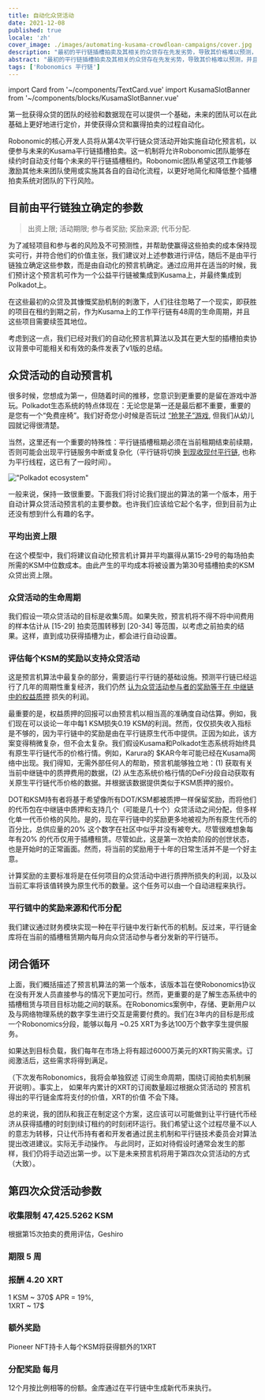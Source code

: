 ```yaml
---
title: 自动化众贷活动
date: 2021-12-08
published: true
locale: 'zh'
cover_image: ./images/automating-kusama-crowdloan-campaigns/cover.jpg
description: "最初的平行链插槽拍卖及其相关的众贷存在先发劣势，导致其价格难以预测，并且往往过高。这种劣势在进行价格厘定的任何新市场中都非常常见，尤其是像平行链拍卖这样的市场，许多团队正在针对不同需求推出多样化产品。"
abstract: "最初的平行链插槽拍卖及其相关的众贷存在先发劣势，导致其价格难以预测，并且往往过高。这种劣势在进行价格厘定的任何新市场中都非常常见，尤其是像平行链拍卖这样的市场，许多团队正在针对不同需求推出多样化产品。"
tags: ['Robonomics 平行链']
---
```

import Card from '~/components/TextCard.vue'
import KusamaSlotBanner from '~/components/blocks/KusamaSlotBanner.vue'

第一批获得众贷的团队的经验和数据现在可以提供一个基础，未来的团队可以在此基础上更好地进行定价，并使获得众贷和赢得拍卖的过程自动化。

Robonomic的核心开发人员将从第4次平行链众贷活动开始实施自动化预言机，以便参与未来的Kusama平行链插槽拍卖。这一机制将允许Robonomic团队能够在续约时自动支付每个未来的平行链插槽租约。Robonomic团队希望这项工作能够激励其他未来团队使用或实施其各自的自动化流程，以更好地简化和降低整个插槽拍卖系统对团队的下行风险。

## 目前由平行链独立确定的参数

> 出资上限; 活动期限; 参与者奖励; 奖励来源; 代币分配.

为了减轻项目和参与者的风险及不可预测性，并帮助使赢得这些拍卖的成本保持现实可行，并符合他们的价值主张，我们建议对上述参数进行评估，随后不是由平行链独立确定这些参数，而是由自动化的预言机确定。通过应用并在适当的时候，我们预计这个预言机可作为一个公益平行链被集成到Kusama上，并最终集成到Polkadot上。

在这些最初的众贷及其慷慨奖励机制的刺激下，人们往往忽略了一个现实，即获胜的项目在租约到期之前，作为Kusama上的工作平行链有48周的生命周期，并且这些项目需要续签其地位。

考虑到这一点，我们已经对我们的自动化预言机算法以及其在更大型的插槽拍卖协议背景中可能相关和有效的条件发表了v1版的总结。

## 众贷活动的自动预言机

很多时候，您想成为第一，但随着时间的推移，您意识到更重要的是留在游戏中游玩。Polkadot生态系统的特点体现在：无论您是第一还是最后都不重要，重要的是您有一个“免费座椅”。我们好奇您小时候是否玩过 [“抢凳子”游戏](https://en.wikipedia.org/wiki/Musical_chairs), 但我们从幼儿园就记得很清楚。

当然，这里还有一个重要的特殊性：平行链插槽租期必须在当前租期结束前续期，否则可能会出现平行链服务中断或复杂化（平行链将切换 [到现收现付平行链](https://medium.com/polkadot-network/parathreads-pay-as-you-go-parachains-7440d23dde06), 也称为平行线程，这已有了一段时间）。

!["Polkadot ecosystem"](./images/automating-kusama-crowdloan-campaigns/polkadot-ecosystem.jpg)

一般来说，保持一致很重要。下面我们将讨论我们提出的算法的第一个版本，用于自动计算众贷活动预言机的主要参数。也许我们应该给它起个名字，但到目前为止还没有想到什么有趣的名字。

### 平均出资上限

在这个模型中，我们将建议自动化预言机计算并平均赢得从第15-29号的每场拍卖所需的KSM中位数成本。由此产生的平均成本将被设置为第30号插槽拍卖的KSM众贷出资上限。		
### 众贷活动的生命周期

我们假设一项众贷活动的目标是收集5周。如果失败，预言机将不得不将中间费用的样本估计从 [15-29] 拍卖范围转移到 [20-34] 等范围，以考虑之前拍卖的结果。这样，直到成功获得插槽为止，都会进行自动设置。

### 评估每个KSM的奖励以支持众贷活动

这是预言机算法中最复杂的部分，需要运行平行链的基础设施。预测平行链已经运行了几年的周期性重复经济，我们仍然 [认为众贷活动参与者的奖励等于在 中继链中的权益质押](https://robonomics.network/blog/robonomics-parachain-lease-offering/) 损失的利润。

最重要的是，权益质押的回报可以由预言机以相当高的准确度自动估算。例如，我们现在可以谈论一年中每1 KSM损失0.19 KSM的利润。然而，仅仅损失收入指标是不够的，因为平行链中的奖励是由在平行链原生代币中提供。正因为如此，该方案变得稍微复杂，但不会太复杂。我们假设Kusama和Polkadot生态系统将始终具有原生平行链代币的价格行情。例如，Karura的 $KAR今年可能已经在Kusama网络中出现。我们得知，无需外部任何人的帮助，预言机能够独立地：(1) 获取有关当前中继链中的质押费用的数据，(2) 从生态系统价格行情的DeFi分段自动获取有关原生平行链代币价格的数据。并根据该数据提供类似于KSM质押的报价。

DOT和KSM持有者将基于希望像所有DOT/KSM都被质押一样保留奖励，而将他们的代币包在中继链中质押和支持几个（可能是几十个）众贷活动之间分配，但多样化单一代币价格的风险。是的，现在平行链中的奖励更多地被视为所有原生代币的百分比，总供应量的20% 这个数字在社区中似乎并没有被夸大。尽管很难想象每年有20% 的代币仅用于插槽租赁。尽管如此，这是第一次拍卖阶段的创世状态，也是开始时的正常画面。然而，将当前的奖励用于十年的日常生活并不是一个好主意。

计算奖励的主要标准将是在任何项目的众贷活动中进行质押所损失的利润，以及以当前汇率将该值转换为原生代币的数量。这个任务可以由一个自动进程来执行。

### 平行链中的奖励来源和代币分配

我们建议通过财务模块实现一种在平行链中发行新代币的机制。反过来，平行链金库将在当前的插槽租赁期内每月向众贷活动参与者分发新的平行链币。

## 闭合循环

上面，我们概括描述了预言机算法的第一个版本，该版本旨在使Robonomics协议在没有开发人员直接参与的情况下更加可行。然而，更重要的是了解生态系统中的插槽租赁与项目目标功能之间的联系。在Robonomics案例中，存储、更新用户以及与网络物理系统的数字孪生进行交互是需要付费的。我们在3年内的目标是形成一个Robonomics分段，能够以每月 ~0.25 XRT为多达100万个数字孪生提供服务。

如果达到目标负载，我们每年在市场上将有超过6000万美元的XRT购买需求。订阅激活后，这些需求将得到满足。

（下次发布Robonomics，我将会单独叙述 订阅生命周期，围绕订阅拍卖机制展开说明）。事实上， 如果年内累计的XRT的订阅数量超过根据众贷活动的 预言机得出的平行链金库将支付的价值，XRT的价值 不会下降。

总的来说，我的团队和我正在制定这个方案，这应该可以可能做到让平行链代币经济从获得插槽的时刻到续订租约的时刻闭环运行。我们希望让这个过程尽量不以人的意志为转移，只让代币持有者和开发者通过民主机制和平行链技术委员会对算法提出改进建议。实际无手动操作。 与此同时，正如对待假设时通常会发生的那样，我们仍将手动迈出第一步。以下是未来预言机将用于第四次众贷活动的方式（大致）。

## 第四次众贷活动参数

<Card>

### 收集限制 **47,425.5262 KSM**

根据第15次拍卖的费用评估，Geshiro

</Card>

<Card>

### 期限 **5 周**

</Card>

<Card>

### 报酬 **4.20 XRT**

1 KSM ~ 370$ APR = 19%,<br/>1XRT ~ 17$

</Card>

<Card>

### 额外奖励

Pioneer NFT持卡人每个KSM将获得额外的1XRT

</Card>

<Card>

### 分配奖励 **每月**

12个月按比例相等的份额。金库通过在平行链中生成新代币来执行。

</Card>

<KusamaSlotBanner />



